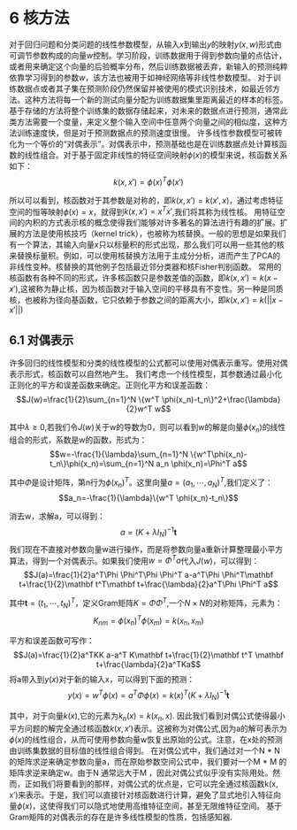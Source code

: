 # 6 核方法
对于回归问题和分类问题的线性参数模型，从输入$x$到输出$y$的映射$y(x,w)$形式由可调节参数构成的向量$w$控制。学习阶段，训练数据用于得到参数向量的点估计，或者用来确定这个向量的后验概率分布，然后训练数据被丢弃，新输入的预测纯粹依靠学习得到的参数$w$，该方法也被用于如神经网络等非线性参数模型。
对于训练数据点或者其子集在预测阶段仍然保留并被使用的模式识别技术，如最近邻方法。这种方法将每一个新的测试向量分配为训练数据集里距离最近的样本的标签。基于存储的方法将整个训练集的数据存储起来，对未来的数据点进行预测，通常此类方法需要一个度量，来定义整个输入空间中任意两个向量之间的相似度，这种方法训练速度快，但是对于预测数据点的预测速度很慢。
许多线性参数模型可被转化为一个等价的“对偶表示”。对偶表示中，预测基础也是在训练数据点处计算核函数的线性组合。对于基于固定非线性的特征空间映射$\phi(x)$的模型来说，核函数关系如下：
$$k(x,x')=\phi(x)^T\phi(x')$$

所以可以看到，核函数对于其参数是对称的，即$k(x,x')=k(x',x)$，通过考虑特征空间的恒等映射$\phi(x)=x$，就得到$k(x,x')=x^Tx'$,我们将其称为线性核。
用特征空间的内积的方式表示核的概念使得我们能够对许多著名的算法进行有趣的扩展。扩展的方法是使用核技巧（kernel trick），也被称为核替换。一般的思想是如果我们有一个算法，其输入向量$x$只以标量积的形式出现，那么我们可以用一些其他的核来替换标量积。例如，可以使用核替换方法用于主成分分析，进而产生了PCA的非线性变种。核替换的其他例子包括最近邻分类器和核Fisher判别函数。
常用的核函数有各种不同的形式，许多核函数只是参数差值的函数，即$k(x,x')=k(x-x')$,这被称为静止核，因为核函数对于输入空间的平移具有不变性。另一种是同质核，也被称为径向基函数，它只依赖于参数之间的距离大小，即$k(x,x')=k(||x-x'||)$
## 6.1 对偶表示
许多回归的线性模型和分类的线性模型的公式都可以使用对偶表示重写。使用对偶表示形式，核函数可以自然地产生。
我们考虑一个线性模型，其参数通过最小化正则化的平方和误差函数来确定。正则化平方和误差函数：
$$J(w)=\frac{1}{2}\sum_{n=1}^N \{w^T \phi(x_n)-t_n\}^2+\frac{\lambda}{2}w^T w$$

其中$\lambda\geq 0$,若我们令$J(w)$关于w的导数为0，则可以看到w的解是向量$\phi(x_n)$的线性组合的形式，系数是w的函数，形式为：
$$w=-\frac{1}{\lambda}\sum_{n=1}^N \{w^T\phi(x_n)-t_n\}\phi(x_n)=\sum_{n=1}^N a_n \phi(x_n)=\Phi^T a$$

其中$\Phi$是设计矩阵，第n行为$\phi(x_n)^T$。这里向量$a=(a_1,\dotsb,a_N)^T$,我们定义了：
$$a_n=-\frac{1}{\lambda}\{w^T \phi(x_n)-t_n\}$$

消去w，求解a，可以得到：
$$a=(K+\lambda I_N)^{-1}\mathbf t$$
我们现在不直接对参数向量w进行操作，而是将参数向量a重新计算整理最小平方算法，得到一个对偶表示。如果我们使用$w=\Phi^T a$代入$J(w)$，可以得到：
$$J(a)=\frac{1}{2}a^T\Phi \Phi^T\Phi \Phi^T a-a^T\Phi \Phi^T\mathbf t+\frac{1}{2}\mathbf t^T\mathbf t+\frac{\lambda}{2}a^T\Phi \Phi^T a$$

其中$\mathbf t=(t_1,\dotsb,t_N)^T$，定义Gram矩阵$K=\Phi\Phi^T$,一个$N\times N$的对称矩阵，元素为：
$$K_{nm}=\phi(x_n)^T\phi(x_m)=k(x_n,x_m)$$

平方和误差函数可写作：
$$J(a)=\frac{1}{2}a^TKK a-a^T K\mathbf t+\frac{1}{2}\mathbf t^T \mathbf t+\frac{\lambda}{2}a^TKa$$
将a带入到$y(x)$对于新的输入x，可以得到下面的预测：
$$y(x)=w^T \phi(x)=a^T\Phi\phi(x)=k(x)^T (K+\lambda I_N)^{-1}\mathbf t$$

其中，对于向量$k(x)$,它的元素为$k_n(x)=k(x_n,x)$.
因此我们看到对偶公式使得最小平方问题的解完全通过核函数$k(x,x′)$表示。这被称为对偶公式,因为a的解可表示为$\phi(x)$的线性组合，从而可使用参数向量w恢复出原始的公式。注意，在x处的预测由训练集数据的目标值的线性组合得到。
在对偶公式中，我们通过对一个N * N 的矩阵求逆来确定参数向量a，而在原始参数空间公式中，我们要对一个M * M 的矩阵求逆来确定w。由于N 通常远大于M ，因此对偶公式似乎没有实际用处。然而，正如我们将要看到的那样，对偶公式的优点是，它可以完全通过核函数k(x, x′)来表示。于是，我们可以直接针对核函数进行计算，避免了显式地引入特征向量$\phi(x)$，这使得我们可以隐式地使用高维特征空间，甚至无限维特征空间。
基于Gram矩阵的对偶表示的存在是许多线性模型的性质，包括感知器.